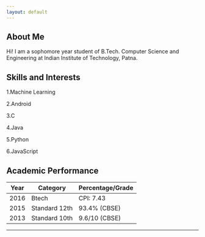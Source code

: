 ```yaml
---
layout: default
---
```


## About Me

Hi! I am a sophomore year student of B.Tech. Computer Science and Engineering at Indian Institute of Technology, Patna.

## Skills and Interests

1.Machine Learning

2.Android

3.C

4.Java

5.Python

6.JavaScript


## Academic Performance

Year | Category | Percentage/Grade
-----|-------|--------
2016 | Btech | CPI: 7.43
2015 | Standard 12th | 93.4% (CBSE)
2013 | Standard 10th | 9.6/10 (CBSE)


---


